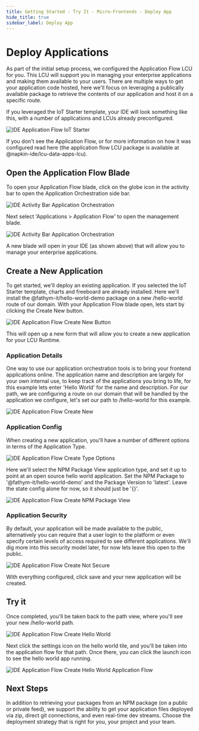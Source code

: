```yaml
---
title: Getting Started - Try It - Micro-Frontends - Deploy App
hide_title: true
sidebar_label: Deploy App
---
```


# Deploy Applications

As part of the initial setup process, we configured the Application Flow LCU for you.  This LCU will support you in managing your enterprise applications and making them available to your users.  There are multiple ways to get your application code hosted, here we'll focus on leveraging a publically available package to retrieve the contents of our application and host it on a specific route.

If you leveraged the IoT Starter template, your IDE will look something like this, with a number of applications and LCUs already preconfigured.

![IDE Application Flow IoT Starter](/img/screenshots/ide-app-flow-iot-starter.png)

If you don't see the Application Flow, or for more information on how it was configured read here (the application flow LCU package is available at @napkin-ide/lcu-data-apps-lcu).

## Open the Application Flow Blade

To open your Application Flow blade, click on the globe icon in the activity bar to open the Application Orchestration side bar. 

![IDE Activity Bar Application Orchestration](/img/screenshots/ide-activity-bar-app-orch.png)

Next select 'Applications > Application Flow' to open the management blade.

![IDE Activity Bar Application Orchestration](/img/screenshots/ide-side-bar-app-orch-app-flow.png)

A new blade will open in your IDE (as shown above) that will allow you to manage your enterprise applications.

## Create a New Application

To get started, we'll deploy an existing application.  If you selected the IoT Starter template, charts and freeboard are already installed.  Here we'll install the @fathym-it/hello-world-demo package on a new /hello-world route of our domain.  With your Application Flow blade open, lets start by clicking the Create New button.

![IDE Application Flow Create New Button](/img/screenshots/ide-app-flow-create-new-button.png)

This will open up a new form that will allow you to create a new application for your LCU Runtime.

### Application Details

One way to use our application orchestration tools is to bring your frontend applications online.  The application name and description are largely for your own internal use, to keep track of the applications you bring to life, for this example lets enter 'Hello World' for the name and description.  For our path, we are configuring a route on our domain that will be handled by the application we configure, let's set our path to /hello-world for this example.

![IDE Application Flow Create New](/img/screenshots/ide-app-flow-create-new-details.png)

### Application Config

When creating a new application, you'll have a number of different options in terms of the Application Type.

![IDE Application Flow Create Type Options](/img/screenshots/ide-app-flow-create-new-type-options.png)

Here we'll select the NPM Package View application type, and set it up to point at an open source hello world application.  Set the NPM Package to '@fathym-it/hello-world-demo' and the Package Version to 'latest'.  Leave the state config alone for now, so it should just be '{}'.

![IDE Application Flow Create NPM Package View](/img/screenshots/ide-app-flow-create-new-npm-package-view.png)

### Application Security

By default, your application will be made available to the public, alternatively you can require that a user login to the platform or even specify certain levels of access required to see different applications.  We'll dig more into this security model later, for now lets leave this open to the public.

![IDE Application Flow Create Not Secure](/img/screenshots/ide-app-flow-create-new-not-secure.png)

With everything configured, click save and your new application will be created.

## Try it

Once completed, you'll be taken back to the path view, where you'll see your new /hello-world path.

![IDE Application Flow Create Hello World](/img/screenshots/ide-app-flow-create-new-hello-world-tile.png)

 Next click the settings icon on the hello world tile, and you'll be taken into the application flow for that path.  Once there, you can click the launch icon to see the hello world app running.

![IDE Application Flow Create Hello World Application Flow](/img/screenshots/ide-app-flow-create-new-hello-world-app-flow.png)

## Next Steps

In addition to retrieving your packages from an NPM package (on a public or private feed), we support the ability to get your application files deployed via zip, direct git connections, and even real-time dev streams.  Choose the deployment strategy that is right for you, your project and your team.

